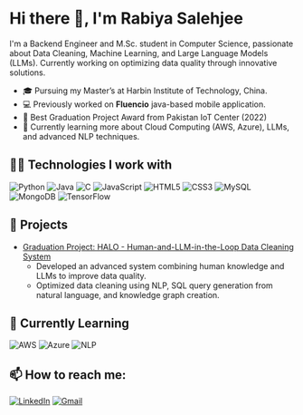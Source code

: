 # Hi there 👋, I'm Rabiya Salehjee

I'm a Backend Engineer and M.Sc. student in Computer Science, passionate about Data Cleaning, Machine Learning, and Large Language Models (LLMs). Currently working on optimizing data quality through innovative solutions.

- 🎓 Pursuing my Master’s at Harbin Institute of Technology, China.
- 💻 Previously worked on **Fluencio** java-based mobile application.
- 🌟 Best Graduation Project Award from Pakistan IoT Center (2022)
- 🌱 Currently learning more about Cloud Computing (AWS, Azure), LLMs, and advanced NLP techniques.

## 👨‍💻 Technologies I work with
![Python](https://img.shields.io/badge/-Python-333333?style=flat&logo=Python)
![Java](https://img.shields.io/badge/-Java-333333?style=flat&logo=Java)
![C](https://img.shields.io/badge/-C-333333?style=flat&logo=C)
![JavaScript](https://img.shields.io/badge/-JavaScript-333333?style=flat&logo=javascript)
![HTML5](https://img.shields.io/badge/-HTML5-333333?style=flat&logo=HTML5)
![CSS3](https://img.shields.io/badge/-CSS3-333333?style=flat&logo=CSS3)
![MySQL](https://img.shields.io/badge/-MySQL-333333?style=flat&logo=MySQL)
![MongoDB](https://img.shields.io/badge/-MongoDB-333333?style=flat&logo=MongoDB)
![TensorFlow](https://img.shields.io/badge/-TensorFlow-333333?style=flat&logo=TensorFlow)

## 🚀 Projects
- [Graduation Project: HALO - Human-and-LLM-in-the-Loop Data Cleaning System](https://github.com/rabiyasalehjee/Graduation-Project)
   - Developed an advanced system combining human knowledge and LLMs to improve data quality.
   - Optimized data cleaning using NLP, SQL query generation from natural language, and knowledge graph creation.
   
## 🌱 Currently Learning
![AWS](https://img.shields.io/badge/-AWS-333333?style=flat&logo=Amazon-AWS)
![Azure](https://img.shields.io/badge/-Azure-333333?style=flat&logo=Microsoft-Azure)
![NLP](https://img.shields.io/badge/-NLP-333333?style=flat&logo=NLP)

## 📫 How to reach me:
[![LinkedIn](https://img.shields.io/badge/-LinkedIn-333333?style=flat&logo=Linkedin)](https://linkedin.com/in/rabiyasalehjee)
[![Gmail](https://img.shields.io/badge/-Gmail-333333?style=flat&logo=Gmail)](mailto:rabiya.salehjee@gmail.com)
